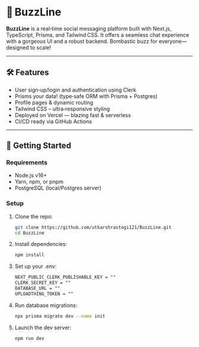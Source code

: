 # 💬 BuzzLine

**BuzzLine** is a real‑time social messaging platform built with Next.js, TypeScript, Prisma, and Tailwind CSS. It offers a seamless chat experience with a gorgeous UI and a robust backend. Bombastic buzz for everyone—designed to scale!

---

## 🛠 Features

- User sign‑up/login and authentication using Clerk
- Prisms your data! (type‑safe ORM with Prisma + Postgres)
- Profile pages & dynamic routing
- Tailwind CSS – ultra‑responsive styling
- Deployed on Vercel — blazing fast & serverless
- CI/CD ready via GitHub Actions

---

## 🚀 Getting Started

### Requirements

- Node.js v16+  
- Yarn, npm, or pnpm  
- PostgreSQL (local/Postgres server)

### Setup

1. Clone the repo:
   ```bash
   git clone https://github.com/utkarshrastogi121/BuzzLine.git
   cd BuzzLine
    ```
2. Install dependencies:
   ```bash
   npm install
    ```
3. Set up your .env:
   ```txt
   NEXT_PUBLIC_CLERK_PUBLISHABLE_KEY = ""
   CLERK_SECRET_KEY = ""
   DATABASE_URL = ""
   UPLOADTHING_TOKEN = ""
    ```
4. Run database migrations:
   ```bash
   npx prisma migrate dev --name init
    ```
5. Launch the dev server:
   ```bash
   npm run dev
